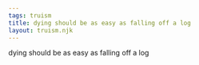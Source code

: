 ```yaml
---
tags: truism
title: dying should be as easy as falling off a log
layout: truism.njk
---
```


dying should be as easy as falling off a log